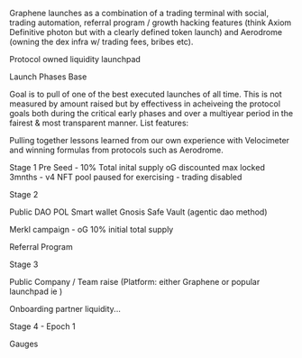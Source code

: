 Graphene launches as a combination of a trading terminal with social, trading automation, referral program / growth hacking features (think Axiom Definitive photon but with a clearly defined token launch) and Aerodrome (owning the dex infra w/ trading fees, bribes etc).

Protocol owned liquidity launchpad


Launch Phases Base

Goal is to pull of one of the best executed launches of all time. This is not measured by amount raised but by effectivess in acheiveing the protocol goals both during the critical early phases and over a multiyear period
in the fairest & most transparent manner. List features:

Pulling together lessons learned from our own experience with Velocimeter and winning formulas from protocols such as Aerodrome.






Stage 1
Pre Seed - 10% Total inital supply oG discounted max locked 3mnths - v4 NFT pool paused for exercising - trading disabled

Stage 2

Public DAO POL Smart wallet Gnosis Safe Vault (agentic dao method)

Merkl campaign - oG 10% initial total supply

Referral Program 

Stage 3

Public Company / Team raise (Platform: either Graphene or popular launchpad ie )

Onboarding partner liquidity...

Stage 4 - Epoch 1

Gauges 

